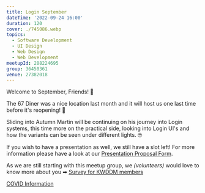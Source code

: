 ```yaml
---
title: Login September
dateTime: '2022-09-24 16:00'
duration: 120
cover: ./745086.webp
topics:
  - Software Development
  - UI Design
  - Web Design
  - Web Development
meetupId: 288224695
group: 36450361
venue: 27382018
---
```


Welcome to September, Friends! 👋

The 67 Diner was a nice location last month and it will host us one last time before it's reopening! 🤩

Sliding into Autumn Martin will be continuing on his journey into Login systems, this time more on the practical side, looking into Login UI's and how the variants can be seen under different lights. 🤓

If you wish to have a presentation as well, we still have a slot left! For more information please have a look at our [Presentation Proposal Form](https://forms.gle/cEVvuWAfKn4hhMAk8).

As we are still starting with this meetup group, we *(volunteers)* would love to know more about you ➡︎ [Survey for KWDDM members](https://docs.google.com/forms/d/e/1FAIpQLSfzo6DecghqIfir5O-2eiuQXPf81j97XcOCVEr6eJgUSEGeMw/viewform)

[COVID Information](https://www.meetup.com/kyoto-web-designers-and-developers-meetup/pages/32729656/About_COVID_and_this_meetup/)
